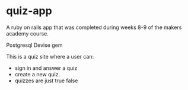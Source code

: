 quiz-app
========

A ruby on rails app that was completed during weeks 8-9 of the makers academy course.

Postgresql
Devise gem

This is a quiz site where a user can:
  - sign in and answer a quiz 
  - create a new quiz.
  - quizzes are just true false
